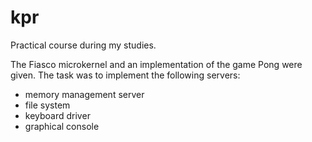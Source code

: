 kpr
===

Practical course during my studies.

The Fiasco microkernel and an implementation of the game Pong were given.
The task was to implement the following servers:
* memory management server
* file system
* keyboard driver
* graphical console

